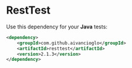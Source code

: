 # RestTest
Use this dependency for your **Java** tests:

```xml
<dependency>
    <groupId>com.github.aivancioglo</groupId>
    <artifactId>resttest</artifactId>
    <version>2.1.3</version>
</dependency>
``` 